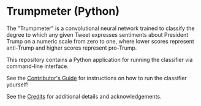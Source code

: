# Trumpmeter (Python)

The "Trumpmeter" is a convolutional neural network trained to classify the degree to which any given Tweet expresses sentiments about President Trump on a numeric scale from zero to one, where lower scores represent anti-Trump and higher scores represent pro-Trump.

This repository contains a Python application for running the classifier via command-line interface.

See the [Contributor's Guide](/CONTRIBUTING.md) for instructions on how to run the classifier yourself!

See the [Credits](/CREDITS.md) for additional details and acknowledgements.
